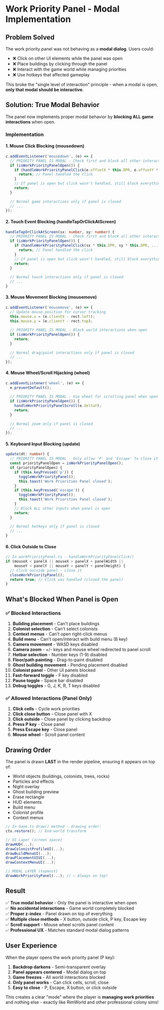 # Work Priority Panel - Modal Implementation

## Problem Solved

The work priority panel was not behaving as a **modal dialog**. Users could:
- ❌ Click on other UI elements while the panel was open
- ❌ Place buildings by clicking through the panel
- ❌ Interact with the game world while managing priorities
- ❌ Use hotkeys that affected gameplay

This broke the "single level of interaction" principle - when a modal is open, **only that modal should be interactive**.

## Solution: True Modal Behavior

The panel now implements proper modal behavior by **blocking ALL game interactions** when open.

### Implementation

#### 1. Mouse Click Blocking (mousedown)
```typescript
c.addEventListener('mousedown', (e) => {
  // PRIORITY PANEL IS MODAL - Check first and block all other interactions
  if (isWorkPriorityPanelOpen()) {
    if (handleWorkPriorityPanelClick(e.offsetX * this.DPR, e.offsetY * this.DPR, ...)) {
      return; // Panel handled the click
    }
    // If panel is open but click wasn't handled, still block everything else
    return;
  }
  
  // Normal game interactions only if panel is closed
  // ...
});
```

#### 2. Touch Event Blocking (handleTapOrClickAtScreen)
```typescript
handleTapOrClickAtScreen(sx: number, sy: number) {
  // PRIORITY PANEL IS MODAL - Check first and block all other interactions
  if (isWorkPriorityPanelOpen()) {
    if (handleWorkPriorityPanelClick(sx * this.DPR, sy * this.DPR, ...)) {
      return; // Panel handled the click
    }
    // If panel is open but click wasn't handled, still block everything else
    return;
  }
  
  // Normal touch interactions only if panel is closed
  // ...
}
```

#### 3. Mouse Movement Blocking (mousemove)
```typescript
c.addEventListener('mousemove', (e) => {
  // Update mouse position for cursor tracking
  this.mouse.x = (e.clientX - rect.left);
  this.mouse.y = (e.clientY - rect.top);
  
  // PRIORITY PANEL IS MODAL - Block world interactions when open
  if (isWorkPriorityPanelOpen()) {
    return;
  }
  
  // Normal drag/paint interactions only if panel is closed
  // ...
});
```

#### 4. Mouse Wheel/Scroll Hijacking (wheel)
```typescript
c.addEventListener('wheel', (e) => {
  e.preventDefault();
  
  // PRIORITY PANEL IS MODAL - Use wheel for scrolling panel when open
  if (isWorkPriorityPanelOpen()) {
    handleWorkPriorityPanelScroll(e.deltaY);
    return;
  }
  
  // Normal zoom only if panel is closed
  // ...
});
```

#### 5. Keyboard Input Blocking (update)
```typescript
update(dt: number) {
  // PRIORITY PANEL IS MODAL - Only allow 'P' and 'Escape' to close it
  const priorityPanelOpen = isWorkPriorityPanelOpen();
  if (priorityPanelOpen) {
    if (this.keyPressed('p')) { 
      toggleWorkPriorityPanel(); 
      this.toast('Work Priorities Panel closed'); 
    }
    if (this.keyPressed('escape')) { 
      toggleWorkPriorityPanel(); 
      this.toast('Work Priorities Panel closed'); 
    }
    // Block ALL other inputs when panel is open
    return;
  }
  
  // Normal hotkeys only if panel is closed
  // ...
}
```

#### 6. Click Outside to Close
```typescript
// In workPriorityPanel.ts - handleWorkPriorityPanelClick()
if (mouseX < panelX || mouseX > panelX + panelWidth ||
    mouseY < panelY || mouseY > panelY + panelHeight) {
  // Click outside panel - close it
  closeWorkPriorityPanel();
  return true; // Click was handled (closed the panel)
}
```

## What's Blocked When Panel is Open

### ✅ Blocked Interactions
1. **Building placement** - Can't place buildings
2. **Colonist selection** - Can't select colonists  
3. **Context menus** - Can't open right-click menus
4. **Build menu** - Can't open/interact with build menu (B key)
5. **Camera movement** - WASD keys disabled
6. **Camera zoom** - +/- keys and mouse wheel redirected to panel scroll
7. **Hotbar selection** - Number keys (1-9) disabled
8. **Floor/path painting** - Drag-to-paint disabled
9. **Ghost building movement** - Pending placement disabled
10. **Colonist panel** - Other UI panels blocked
11. **Fast-forward toggle** - F key disabled
12. **Pause toggle** - Space bar disabled
13. **Debug toggles** - G, J, K, R, T keys disabled

### ✅ Allowed Interactions (Panel Only)
1. **Click cells** - Cycle work priorities
2. **Click close button** - Close panel with X
3. **Click outside** - Close panel by clicking backdrop
4. **Press P key** - Close panel
5. **Press Escape key** - Close panel
6. **Mouse wheel** - Scroll panel content

## Drawing Order

The panel is drawn **LAST** in the render pipeline, ensuring it appears on top of:
- World objects (buildings, colonists, trees, rocks)
- Particles and effects
- Night overlay
- Ghost building preview
- Erase rectangle
- HUD elements
- Build menu
- Colonist profile
- Context menus

```typescript
// In Game.ts draw() method - drawing order:
ctx.restore(); // End world transform

// UI Layer (screen space)
drawHUD(...);
drawColonistProfileUI(...);
drawBuildMenuUI(...);
drawPlacementUIUI(...);
drawContextMenuUI(...);

// MODAL LAYER (topmost)
drawWorkPriorityPanel(...); // ← Always on top!
```

## Result

✅ **True modal behavior** - Only the panel is interactive when open  
✅ **No accidental interactions** - Game world completely blocked  
✅ **Proper z-index** - Panel drawn on top of everything  
✅ **Multiple close methods** - X button, outside click, P key, Escape key  
✅ **Scroll support** - Mouse wheel scrolls panel content  
✅ **Professional UX** - Matches standard modal dialog patterns  

## User Experience

When the player opens the work priority panel (P key):
1. **Backdrop darkens** - Semi-transparent overlay
2. **Panel appears centered** - Modal dialog on top
3. **Game freezes** - All world interactions blocked
4. **Only panel works** - Can click cells, scroll, close
5. **Easy to close** - P, Escape, X button, or click outside

This creates a clear "mode" where the player is **managing work priorities** and nothing else - exactly like RimWorld and other professional colony sims!

